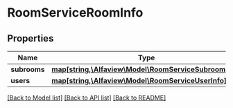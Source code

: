 # RoomServiceRoomInfo

## Properties
Name | Type | Description | Notes
------------ | ------------- | ------------- | -------------
**subrooms** | [**map[string,\Alfaview\Model\RoomServiceSubroomInfo]**](RoomServiceSubroomInfo.md) |  | [optional] 
**users** | [**map[string,\Alfaview\Model\RoomServiceUserInfo]**](RoomServiceUserInfo.md) |  | [optional] 

[[Back to Model list]](../README.md#documentation-for-models) [[Back to API list]](../README.md#documentation-for-api-endpoints) [[Back to README]](../README.md)


